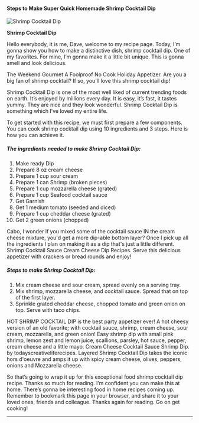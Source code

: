             

#### Steps to Make Super Quick Homemade Shrimp Cocktail Dip

![Shrimp Cocktail Dip](https://img-global.cpcdn.com/recipes/3017134a01f7a20c/751x532cq70/shrimp-cocktail-dip-recipe-main-photo.jpg)

**Shrimp Cocktail Dip**

Hello everybody, it is me, Dave, welcome to my recipe page. Today, I’m gonna show you how to make a distinctive dish, shrimp cocktail dip. One of my favorites. For mine, I’m gonna make it a little bit unique. This is gonna smell and look delicious.

The Weekend Gourmet A Foolproof No Cook Holiday Appetizer. Are you a big fan of shrimp cocktail? If so, you'll love this shrimp cocktail dip!

Shrimp Cocktail Dip is one of the most well liked of current trending foods on earth. It’s enjoyed by millions every day. It is easy, it’s fast, it tastes yummy. They are nice and they look wonderful. Shrimp Cocktail Dip is something which I’ve loved my entire life.

To get started with this recipe, we must first prepare a few components. You can cook shrimp cocktail dip using 10 ingredients and 3 steps. Here is how you can achieve it.

##### The ingredients needed to make Shrimp Cocktail Dip:

1.  Make ready Dip
2.  Prepare 8 oz cream cheese
3.  Prepare 1 cup sour cream
4.  Prepare 1 can Shrimp (broken pieces)
5.  Prepare 1 cup mozzarella cheese (grated)
6.  Prepare 1 cup Seafood cocktail sauce
7.  Get Garnish
8.  Get 1 medium tomato (seeded and diced)
9.  Prepare 1 cup cheddar cheese (grated)
10.  Get 2 green onions (chopped)

Cabo, I wonder if you mixed some of the cocktail sauce IN the cream cheese mixture, you'd get a more dip-able bottom layer? Once I pick up all the ingredients I plan on making it as a dip that's just a little different. Shrimp Cocktail Sauce Cream Cheese Dip Recipes. Serve this delicious appetizer with crackers or bread rounds and enjoy!

##### Steps to make Shrimp Cocktail Dip:

1.  Mix cream cheese and sour cream, spread evenly on a serving tray.
2.  Mix shrimp, mozzarella cheese, and cocktail sauce. Spread that on top of the first layer.
3.  Sprinkle grated cheddar cheese, chopped tomato and green onion on top. Serve with taco chips.

HOT SHRIMP COCKTAIL DIP is the best party appetizer ever! A hot cheesy version of an old favorite; with cocktail sauce, shrimp, cream cheese, sour cream, mozzarella, and green onion! Easy shrimp dip with small pink shrimp, lemon zest and lemon juice, scallions, parsley, hot sauce, pepper, cream cheese and a little mayo. Cream Cheese Cocktail Sauce Shrimp Dip. by todayscreativeliferecipes. Layered Shrimp Cocktail Dip takes the iconic hors d'oeuvre and amps it up with spicy cream cheese, olives, peppers, onions and Mozzarella cheese.

So that’s going to wrap it up for this exceptional food shrimp cocktail dip recipe. Thanks so much for reading. I’m confident you can make this at home. There’s gonna be interesting food in home recipes coming up. Remember to bookmark this page in your browser, and share it to your loved ones, friends and colleague. Thanks again for reading. Go on get cooking!

* * *